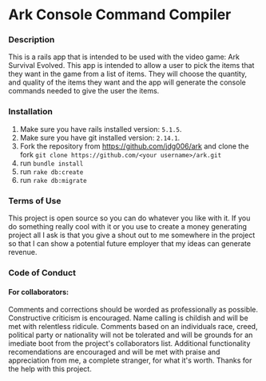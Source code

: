 # Ark Console Command Compiler

### Description

This is a rails app that is intended to be used with the video game: Ark Survival Evolved.
This app is intended to allow a user to pick the items that they want in the game from a list of items.
They will choose the quantity, and quality of the items they want and the app will generate the console commands
needed to give the user the items. 

### Installation

1. Make sure you have rails installed version: ` 5.1.5 `. 
2. Make sure you have git installed version: `2.14.1`. 
3. Fork the repository from https://github.com/jdg006/ark and clone the fork `git clone https://github.com/<your username>/ark.git`
4. run `bundle install`
5. run `rake db:create`
6. run `rake db:migrate`

### Terms of Use

This project is open source so you can do whatever you like with it. If you do something really cool with it or you use to create a money generating project all I ask is that you give a shout out to me somewhere in the project so that I can show a potential future employer that my ideas can generate revenue. 

### Code of Conduct

#### For collaborators: 

Comments and corrections should be worded as professionally as possible. Constructive criticism is encouraged. Name calling is childish and will be met with relentless ridicule.
Comments based on an individuals race, creed, political party or nationality will not be tolerated and will be grounds for an imediate boot from the project's collaborators list.
Additional functionality recomendations are encouraged and will be met with praise and appreciation from me, a complete stranger, for what it's worth. Thanks for the help with this project. 